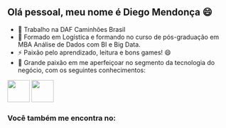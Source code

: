 ## Olá pessoal, meu nome é Diego Mendonça 😄
- 🔭 Trabalho na DAF Caminhões Brasil
- 🌱 Formado em Logística e formando no curso de pós-graduação em MBA Análise de Dados com BI e Big Data.
- ⚡ Paixão pelo aprendizado, leitura e bons games! 😄
- 💬 Grande paixão em me aperfeiçoar no segmento da tecnologia do negócio, com os seguintes conhecimentos:
<div display="inline">
  <img width="50" height="50" src="https://cdn.jsdelivr.net/gh/devicons/devicon/icons/python/python-original.svg" />
  <img width="50" height="50" src="https://cdn.jsdelivr.net/gh/devicons/devicon/icons/postgresql/postgresql-original.svg" />
</div>    

### Você também me encontra no:

<!--
**DiegoMendonc/DiegoMendonc** is a ✨ _special_ ✨ repository because its `README.md` (this file) appears on your GitHub profile.

Here are some ideas to get you started:

- 🔭 I’m currently working on ...
- 🌱 I’m currently learning ...
- 👯 I’m looking to collaborate on ...
- 🤔 I’m looking for help with ...
- 💬 Ask me about ...
- 📫 How to reach me: ...
- 😄 Pronouns: ...
- ⚡ Fun fact: ...
-->
